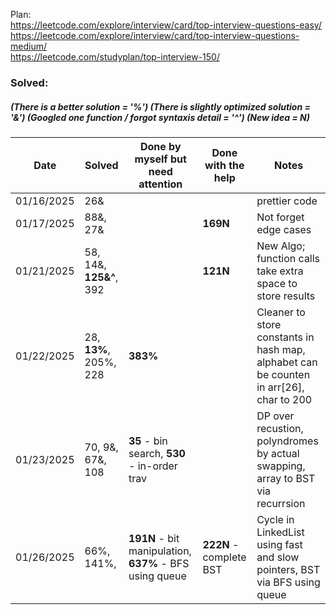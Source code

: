 Plan:
<br>https://leetcode.com/explore/interview/card/top-interview-questions-easy/
<br>https://leetcode.com/explore/interview/card/top-interview-questions-medium/
<br>https://leetcode.com/studyplan/top-interview-150/


### Solved:  
##### (There is a better solution = '%') (There is slightly optimized solution = '&') (Googled one function / forgot syntaxis detail = '^')  (New idea = N)

| Date       | Solved                  | Done by myself but need attention | Done with the help | Notes         |
| -----------|-------------------------| ----------------------------------| -------------------| --------------|
| 01/16/2025 | 26&                     |                                   |                    | prettier code |
| 01/17/2025 | 88&, 27&                |                                   |**169N**            | Not forget edge cases|
| 01/21/2025 | 58, 14&, **125&^**, 392                |                                   |**121N**            | New Algo; function calls take extra space to store results|
| 01/22/2025 | 28, **13%**, 205%, 228              | **383%**                                  |           | Cleaner to store constants in hash map, alphabet can be counten in arr[26], char to 200 |
| 01/23/2025 | 70, 9&, 67&, 108              | **35** - bin search, **530** - in-order trav                |           | DP over recustion, polyndromes by actual swapping, array to BST via recurrsion |
| 01/26/2025 | 66%, 141%,             | **191N** - bit manipulation, **637%** - BFS using queue             | **222N** - complete BST          | Cycle in LinkedList using fast and slow pointers, BST via BFS using queue |
